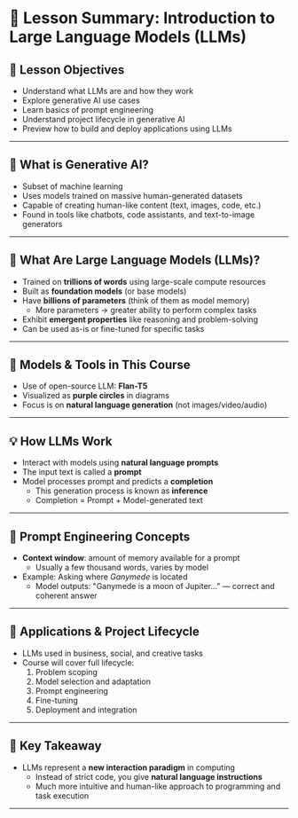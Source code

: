 # 🧠 Lesson Summary: Introduction to Large Language Models (LLMs)

## 🎯 Lesson Objectives
- Understand what LLMs are and how they work
- Explore generative AI use cases
- Learn basics of prompt engineering
- Understand project lifecycle in generative AI
- Preview how to build and deploy applications using LLMs

---

## 🤖 What is Generative AI?
- Subset of machine learning
- Uses models trained on massive human-generated datasets
- Capable of creating human-like content (text, images, code, etc.)
- Found in tools like chatbots, code assistants, and text-to-image generators

---

## 🧱 What Are Large Language Models (LLMs)?
- Trained on **trillions of words** using large-scale compute resources
- Built as **foundation models** (or base models)
- Have **billions of parameters** (think of them as model memory)
  - More parameters → greater ability to perform complex tasks
- Exhibit **emergent properties** like reasoning and problem-solving
- Can be used as-is or fine-tuned for specific tasks

---

## 🧪 Models & Tools in This Course
- Use of open-source LLM: **Flan-T5**
- Visualized as **purple circles** in diagrams
- Focus is on **natural language generation** (not images/video/audio)

---

## 💡 How LLMs Work
- Interact with models using **natural language prompts**
- The input text is called a **prompt**
- Model processes prompt and predicts a **completion**
  - This generation process is known as **inference**
  - Completion = Prompt + Model-generated text

---

## 📏 Prompt Engineering Concepts
- **Context window**: amount of memory available for a prompt
  - Usually a few thousand words, varies by model
- Example: Asking where *Ganymede* is located
  - Model outputs: "Ganymede is a moon of Jupiter..." — correct and coherent answer

---

## 🚀 Applications & Project Lifecycle
- LLMs used in business, social, and creative tasks
- Course will cover full lifecycle:
  1. Problem scoping
  2. Model selection and adaptation
  3. Prompt engineering
  4. Fine-tuning
  5. Deployment and integration

---

## 🧠 Key Takeaway
- LLMs represent a **new interaction paradigm** in computing
  - Instead of strict code, you give **natural language instructions**
  - Much more intuitive and human-like approach to programming and task execution

---
